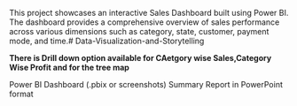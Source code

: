 This project showcases an interactive Sales Dashboard built using Power BI. The dashboard provides a comprehensive overview of sales performance across various dimensions such as category, state, customer, payment mode, and time.# Data-Visualization-and-Storytelling

**There is Drill down option available for CAetgory wise Sales,Category Wise Profit and for the tree map**

Power BI Dashboard (.pbix or screenshots)
Summary Report in PowerPoint format
